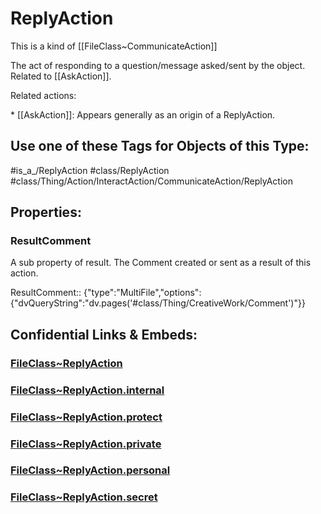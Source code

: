 ﻿---
limit: 9
mapWithTag: true
excludes: 
icon: link-2
version: "2.0"
tagNames:
  - class/ReplyAction
  - class/Thing/Action/InteractAction/CommunicateAction/ReplyAction
  - is_a_/ReplyAction
  - schema-org/ReplyAction
tags:
  - class/FileClass
  - class/ReplyAction
  - is_a_/ReplyAction
  - class/Thing/Action/InteractAction/CommunicateAction/ReplyAction
extends: FileClass~Thing/FileClass~Action/FileClass~InteractAction/FileClass~CommunicateAction
fields:
  - id: VAIXll
    name: ResultComment
    options:
      dvQueryString: dv.pages('#class/Thing/CreativeWork/Comment')
    type: MultiFile
    path: ""
---

# ReplyAction
This is a kind of [[FileClass~CommunicateAction]]

The act of responding to a question/message asked/sent by the object. Related to [[AskAction]].

Related actions:

\* [[AskAction]]: Appears generally as an origin of a ReplyAction.


## Use one of these Tags for Objects of this Type:

#is_a_/ReplyAction
#class/ReplyAction
#class/Thing/Action/InteractAction/CommunicateAction/ReplyAction

## Properties:

### ResultComment
A sub property of result. The Comment created or sent as a result of this action.

ResultComment:: {"type":"MultiFile","options":{"dvQueryString":"dv.pages('#class/Thing/CreativeWork/Comment')"}}



## Confidential Links & Embeds: 

### [FileClass~ReplyAction](/_public/fileClass/FileClass~Thing/FileClass~Action/FileClass~InteractAction/FileClass~CommunicateAction/FileClass~ReplyAction.md) 

### [FileClass~ReplyAction.internal](/_internal/fileClass/FileClass~Thing/FileClass~Action/FileClass~InteractAction/FileClass~CommunicateAction/FileClass~ReplyAction.internal.md) 

### [FileClass~ReplyAction.protect](/_protect/fileClass/FileClass~Thing/FileClass~Action/FileClass~InteractAction/FileClass~CommunicateAction/FileClass~ReplyAction.protect.md) 

### [FileClass~ReplyAction.private](/_private/fileClass/FileClass~Thing/FileClass~Action/FileClass~InteractAction/FileClass~CommunicateAction/FileClass~ReplyAction.private.md) 

### [FileClass~ReplyAction.personal](/_personal/fileClass/FileClass~Thing/FileClass~Action/FileClass~InteractAction/FileClass~CommunicateAction/FileClass~ReplyAction.personal.md) 

### [FileClass~ReplyAction.secret](/_secret/fileClass/FileClass~Thing/FileClass~Action/FileClass~InteractAction/FileClass~CommunicateAction/FileClass~ReplyAction.secret.md) 
